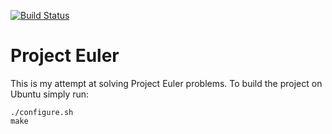 [![Build Status](https://travis-ci.org/dns23/projecteuler.svg?branch=master)](https://travis-ci.org/dns23/projecteuler)

# Project Euler
This is my attempt at solving Project Euler problems. To build the project on
Ubuntu simply run:
```
./configure.sh
make
```

